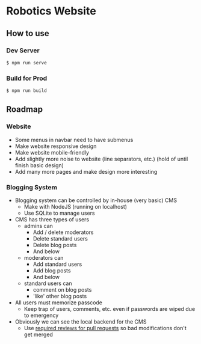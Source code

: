 # Robotics Website

## How to use
### Dev Server
```bash
$ npm run serve
```

### Build for Prod
```bash
$ npm run build
```

## Roadmap
### Website
* Some menus in navbar need to have submenus
* Make website responsive design
* Make website mobile-friendly
* Add slightly more noise to website (line separators, etc.) (hold of until finish basic design)
* Add many more pages and make design more interesting
### Blogging System
* Blogging system can be controlled by in-house (very basic) CMS
  * Make with NodeJS (running on localhost)
  * Use SQLite to manage users
* CMS has three types of users
  * admins can
    * Add / delete moderators
    * Delete standard users
    * Delete blog posts
    * And below
  * moderators can
    * Add standard users
    * Add blog posts
    * And below
  * standard users can
    * comment on blog posts
    * 'like' other blog posts
* All users must memorize passcode
  * Keep trap of users, comments, etc. even if passwords are wiped due to emergency
* Obviously we can see the local backend for the CMS
  * Use [required reviews for pull requests](https://help.github.com/articles/enabling-required-reviews-for-pull-requests/) so bad modifications don't get merged